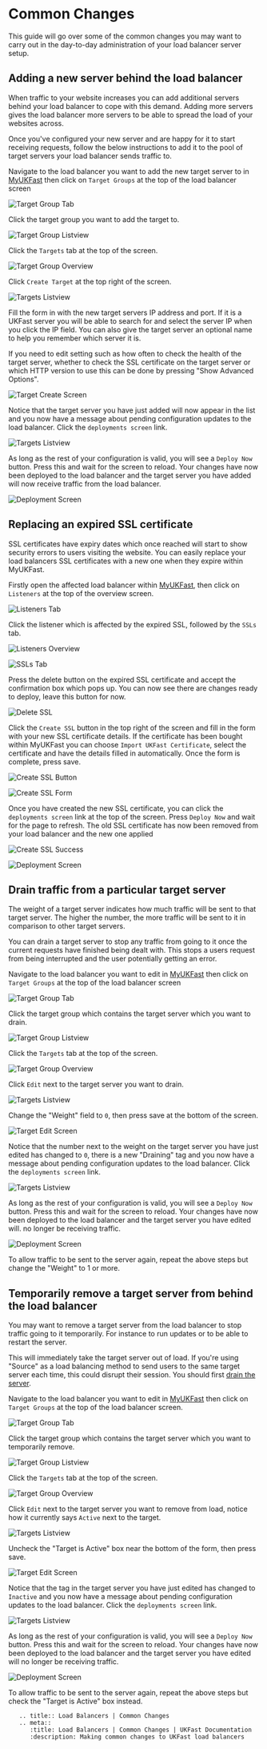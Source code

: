 # Common Changes

This guide will go over some of the common changes you may want to carry out in the day-to-day administration of your load balancer server setup.

## Adding a new server behind the load balancer

When traffic to your website increases you can add additional servers behind your load balancer to cope with this demand. Adding more servers gives the load balancer more servers to be able to spread the load of your websites across.

Once you've configured your new server and are happy for it to start receiving requests, follow the below instructions to add it to the pool of target servers your load balancer sends traffic to.

Navigate to the load balancer you want to add the new target server to in [MyUKFast](https://my.ukfast.co.uk/load-balancers) then click on `Target Groups` at the top of the load balancer screen

![Target Group Tab](files/inactive_target_1_small.png)

Click the target group you want to add the target to.

![Target Group Listview](files/inactive_target_2_small.png)

Click the `Targets` tab at the top of the screen.

![Target Group Overview](files/inactive_target_3_small.png)

Click `Create Target` at the top right of the screen.

![Targets Listview](files/create_target_1_small.png)

Fill the form in with the new target servers IP address and port. If it is a UKFast server you will be able to search for and select the server IP when you click the IP field. You can also give the target server an optional name to help you remember which server it is.

If you need to edit setting such as how often to check the health of the target server, whether to check the SSL certificate on the target server or which HTTP version to use this can be done by pressing "Show Advanced Options".

![Target Create Screen](files/create_target_2_small.png)

Notice that the target server you have just added will now appear in the list and you now have a message about pending configuration updates to the load balancer. Click the `deployments screen` link.

![Targets Listview](files/create_target_3_small.png)

As long as the rest of your configuration is valid, you will see a `Deploy Now` button. Press this and wait for the screen to reload. Your changes have now been deployed to the load balancer and the target server you have added will now receive traffic from the load balancer.

![Deployment Screen](files/inactive_target_7_small.png)

## Replacing an expired SSL certificate

SSL certificates have expiry dates which once reached will start to show security errors to users visiting the website. You can easily replace your load balancers SSL certificates with a new one when they expire within MyUKFast.

Firstly open the affected load balancer within [MyUKFast](https://my.ukfast.co.uk/load-balancers), then click on `Listeners` at the top of the overview screen.

![Listeners Tab](files/expired_ssl_1_small.png)

Click the listener which is affected by the expired SSL, followed by the `SSLs` tab.

![Listeners Overview](files/expired_ssl_2_small.png)

![SSLs Tab](files/expired_ssl_3_small.png)

Press the delete button on the expired SSL certificate and accept the confirmation box which pops up. You can now see there are changes ready to deploy, leave this button for now.

![Delete SSL](files/expired_ssl_4_small.png)

Click the `Create SSL` button in the top right of the screen and fill in the form with your new SSL certificate details. If the certificate has been bought within MyUKFast you can choose `Import UKFast Certificate`, select the certificate and have the details filled in automatically. Once the form is complete, press save.

![Create SSL Button](files/expired_ssl_5_small.png)

![Create SSL Form](files/expired_ssl_6_small.png)

Once you have created the new SSL certificate, you can click the `deployments screen` link at the top of the screen. Press `Deploy Now` and wait for the page to refresh. The old SSL certificate has now been removed from your load balancer and the new one applied

![Create SSL Success](files/expired_ssl_7_small.png)

![Deployment Screen](files/expired_ssl_8_small.png)

## Drain traffic from a particular target server

The weight of a target server indicates how much traffic will be sent to that target server. The higher the number, the more traffic will be sent to it in comparison to other target servers.

You can drain a target server to stop any traffic from going to it once the current requests have finished being dealt with. This stops a users request from being interrupted and the user potentially getting an error.

Navigate to the load balancer you want to edit in [MyUKFast](https://my.ukfast.co.uk/load-balancers) then click on `Target Groups` at the top of the load balancer screen

![Target Group Tab](files/inactive_target_1_small.png)

Click the target group which contains the target server which you want to drain.

![Target Group Listview](files/inactive_target_2_small.png)

Click the `Targets` tab at the top of the screen.

![Target Group Overview](files/inactive_target_3_small.png)

Click `Edit` next to the target server you want to drain.

![Targets Listview](files/drain_target_1_small.png)

Change the "Weight" field to `0`, then press save at the bottom of the screen.

![Target Edit Screen](files/drain_target_2_small.png)

Notice that the number next to the weight on the target server you have just edited has changed to `0`, there is a new "Draining" tag and you now have a message about pending configuration updates to the load balancer. Click the `deployments screen` link.

![Targets Listview](files/drain_target_3_small.png)

As long as the rest of your configuration is valid, you will see a `Deploy Now` button. Press this and wait for the screen to reload. Your changes have now been deployed to the load balancer and the target server you have edited will.
no longer be receiving traffic.

![Deployment Screen](files/inactive_target_7_small.png)

To allow traffic to be sent to the server again, repeat the above steps but change the "Weight" to 1 or more.

## Temporarily remove a target server from behind the load balancer

You may want to remove a target server from the load balancer to stop traffic going to it temporarily. For instance to run updates or to be able to restart the server.

This will immediately take the target server out of load. If you're using "Source" as a load balancing method to send users to the same target server each time, this could disrupt their session. You should first [drain the server](#drain-traffic-from-a-particular-target-server).

Navigate to the load balancer you want to edit in [MyUKFast](https://my.ukfast.co.uk/load-balancers) then click on `Target Groups` at the top of the load balancer screen.

![Target Group Tab](files/inactive_target_1_small.png)

Click the target group which contains the target server which you want to temporarily remove.

![Target Group Listview](files/inactive_target_2_small.png)

Click the `Targets` tab at the top of the screen.

![Target Group Overview](files/inactive_target_3_small.png)

Click `Edit` next to the target server you want to remove from load, notice how it currently says `Active` next to
the target.

![Targets Listview](files/inactive_target_4_small.png)

Uncheck the "Target is Active" box near the bottom of the form, then press save.

![Target Edit Screen](files/inactive_target_5_small.png)

Notice that the tag in the target server you have just edited has changed to `Inactive` and you now have a message about
pending configuration updates to the load balancer. Click the `deployments screen` link.

![Targets Listview](files/inactive_target_6_small.png)

As long as the rest of your configuration is valid, you will see a `Deploy Now` button. Press this and wait for the screen to reload. Your changes have now been deployed to the load balancer and the target server you have edited will
no longer be receiving traffic.

![Deployment Screen](files/inactive_target_7_small.png)

To allow traffic to be sent to the server again, repeat the above steps but check the "Target is Active" box instead.

```eval_rst
   .. title:: Load Balancers | Common Changes
   .. meta::
      :title: Load Balancers | Common Changes | UKFast Documentation
      :description: Making common changes to UKFast load balancers
```
